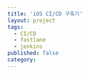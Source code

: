 ```yaml
---
title: 'iOS CI/CD 구축기'
layout: project
tags:
  - CI/CD
  - fastlane
  - jenkins
published: false
category: 
---
```


